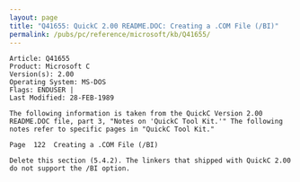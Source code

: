 ```yaml
---
layout: page
title: "Q41655: QuickC 2.00 README.DOC: Creating a .COM File (/BI)"
permalink: /pubs/pc/reference/microsoft/kb/Q41655/
---
```


	Article: Q41655
	Product: Microsoft C
	Version(s): 2.00
	Operating System: MS-DOS
	Flags: ENDUSER |
	Last Modified: 28-FEB-1989
	
	The following information is taken from the QuickC Version 2.00
	README.DOC file, part 3, "Notes on 'QuickC Tool Kit.'" The following
	notes refer to specific pages in "QuickC Tool Kit."
	
	Page  122  Creating a .COM File (/BI)
	
	Delete this section (5.4.2). The linkers that shipped with QuickC 2.00
	do not support the /BI option.
